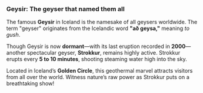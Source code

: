 ### Geysir: The geyser that named them all  

The famous **Geysir** in Iceland is the namesake of all geysers worldwide. The term "geyser" originates from the Icelandic word **"að geysa,"** meaning *to gush*.  

Though Geysir is now **dormant**—with its last eruption recorded in **2000**—another spectacular geyser, **Strokkur**, remains highly active. Strokkur erupts every **5 to 10 minutes**, shooting steaming water high into the sky.  

Located in Iceland’s **Golden Circle**, this geothermal marvel attracts visitors from all over the world. Witness nature’s raw power as Strokkur puts on a breathtaking show!


